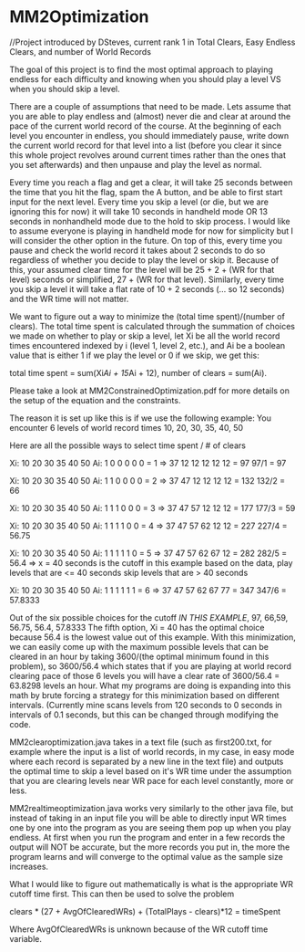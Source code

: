 # MM2Optimization

//Project introduced by DSteves, current rank 1 in Total Clears, Easy Endless Clears, and number of World Records

The goal of this project is to find the most optimal approach to playing endless for each difficulty and knowing when you should play a level VS when you should skip a level.

There are a couple of assumptions that need to be made. Lets assume that you are able to play endless and (almost) never die and clear at around the pace of the current world record of the course. At the beginning of each level you encounter in endless, you should immediately pause, write down the current world record for that level into a list (before you clear it since this whole project revolves around current times rather than the ones that you set afterwards) and then unpause and play the level as normal.

Every time you reach a flag and get a clear, it will take 25 seconds between the time that you hit the flag, spam the A button, and be able to first start input for the next level. Every time you skip a level (or die, but we are ignoring this for now) it will take 10 seconds in handheld mode OR 13 seconds in nonhandheld mode due to the hold to skip process. I would like to assume everyone is playing in handheld mode for now for simplicity but I will consider the other option in the future. On top of this, every time you pause and check the world record it takes about 2 seconds to do so regardless of whether you decide to play the level or skip it. Because of this, your assumed clear time for the level will be 25 + 2 + (WR for that level) seconds or simplified, 27 + (WR for that level). Similarly, every time you skip a level it will take a flat rate of 10 + 2 seconds (... so 12 seconds) and the WR time will not matter.

We want to figure out a way to minimize the (total time spent)/(number of clears). The total time spent is calculated through the summation of choices we made on whether to play or skip a level, let Xi be all the world record times encountered indexed by i (level 1, level 2, etc.), and Ai be a boolean value that is either 1 if we play the level or 0 if we skip, we get this:

total time spent = sum(Xi*Ai + 15*Ai + 12),
number of clears = sum(Ai).

Please take a look at MM2ConstrainedOptimization.pdf for more details on the setup of the equation and the constraints.

The reason it is set up like this is if we use the following example:
You encounter 6 levels of world record times 10, 20, 30, 35, 40, 50

Here are all the possible ways to select time spent / # of clears

Xi: 10 20 30 35 40 50
Ai: 1  0  0  0  0  0  = 1
=>  37 12 12 12 12 12 = 97
	                       97/1 = 97

Xi: 10 20 30 35 40 50
Ai: 1  1  0  0  0  0  = 2
=>  37 47 12 12 12 12 = 132
	                       132/2 = 66

Xi: 10 20 30 35 40 50
Ai: 1  1  1  0  0  0  = 3
=>  37 47 57 12 12 12 = 177
	                    177/3 = 59


Xi: 10 20 30 35 40 50
Ai:  1  1  1  1  0  0  = 4
=>  37 47 57 62 12 12 = 227
	                    227/4 = 56.75


Xi: 10 20 30 35 40 50
Ai: 1  1  1  1  1  0  = 5
=>  37 47 57 62 67 12 = 282
	                    282/5 = 56.4
	                 => x = 40 seconds is the cutoff in this example based on the data, play levels that are <= 40 seconds
                          skip levels that are > 40 seconds


Xi: 10 20 30 35 40 50
Ai: 1  1  1  1  1  1  = 6
=>  37 47 57 62 67 77 = 347
	                   347/6 = 57.8333
                     
Out of the six possible choices for the cutoff *IN THIS EXAMPLE*, 97, 66,59, 56.75, 56.4, 57.8333
The fifth option, Xi = 40 has the optimal choice because 56.4 is the lowest value out of this example.
With this minimization, we can easily come up with the maximum possible levels that can be cleared in an hour by taking 3600/(the optimal minimum found in this problem), so 3600/56.4 which states that if you are playing at world record clearing pace of those 6 levels you will have a clear rate of 3600/56.4 = 63.8298 levels an hour. What my programs are doing is expanding into this math by brute forcing a strategy for this minimization based on different intervals. (Currently mine scans levels from 120 seconds to 0 seconds in intervals of 0.1 seconds, but this can be changed through modifying the code.


MM2clearoptimization.java takes in a text file (such as first200.txt, for example where the input is a list of world records, in my case, in easy mode where each record is separated by a new line in the text file) and outputs the optimal time to skip a level based on it's WR time under the assumption that you are clearing levels near WR pace for each level constantly, more or less.

MM2realtimeoptimization.java works very similarly to the other java file, but instead of taking in an input file you will be able to directly input WR times one by one into the program as you are seeing them pop up when you play endless. At first when you run the program and enter in a few records the output will NOT be accurate, but the more records you put in, the more the program learns and will converge to the optimal value as the sample size increases.

What I would like to figure out mathematically is what is the appropriate WR cutoff time first. This can then be used to solve the problem

clears * (27 + AvgOfClearedWRs) + (TotalPlays - clears)*12 = timeSpent 

Where AvgOfClearedWRs is unknown because of the WR cutoff time variable.
